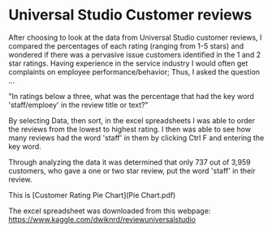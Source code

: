 # Universal Studio Customer reviews 

After choosing to look at the data from Universal Studio customer reviews, I compared the percentages of each rating (ranging from 1-5 stars) and wondered if there was a pervasive issue customers identified in the 1 and 2 star ratings. Having experience in the service industry I would often get complaints on employee performance/behavior; Thus, I asked the question …

"In ratings below a three, what was the percentage that had the key word 'staff/emploey' in the review title or text?"

By selecting Data, then sort, in the excel spreadsheets I was able to order the reviews from the lowest to highest rating. I then was able to see how many reviews had the word 'staff' in them by clicking Ctrl F and entering the key word. 

Through analyzing the data it was determined that only 737 out of 3,959 customers, who gave a one or two star review, put the word 'staff' in their review. 

This is [Customer Rating Pie Chart](Pie Chart.pdf)

The excel spreadsheet was downloaded from this webpage: https://www.kaggle.com/dwiknrd/reviewuniversalstudio

